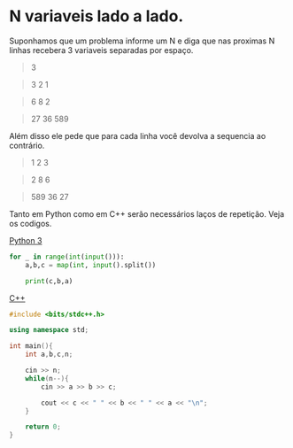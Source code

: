 # N variaveis lado a lado.

Suponhamos que um problema informe um N e diga que nas proximas N linhas recebera 3 variaveis separadas por espaço.

> 3

> 3 2 1

> 6 8 2

> 27 36 589

Além disso ele pede que para cada linha você devolva a sequencia ao contrário.

> 1 2 3

> 2 8 6

> 589 36 27

Tanto em Python como em C++ serão necessários laços de repetição.
Veja os codigos.

[Python 3](p.py)
```python
for _ in range(int(input())):
    a,b,c = map(int, input().split())

    print(c,b,a)
```

[C++](c.cpp)
```cpp
#include <bits/stdc++.h>

using namespace std;

int main(){
    int a,b,c,n;

    cin >> n;
    while(n--){
        cin >> a >> b >> c;

        cout << c << " " << b << " " << a << "\n";
    }

    return 0;
}
```